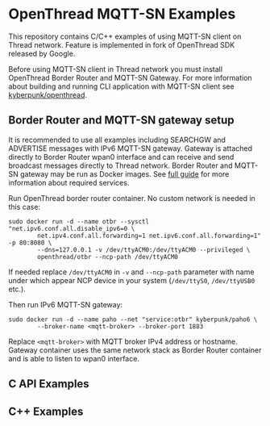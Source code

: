 # OpenThread MQTT-SN Examples

This repository contains C/C++ examples of using MQTT-SN client on Thread network. Feature is implemented in fork of OpenThread SDK released by Google.

Before using MQTT-SN client in Thread network you must install OpenThread Border Router and MQTT-SN Gateway. For more information about building and running CLI application with MQTT-SN client see [kyberpunk/openthread](https://github.com/kyberpunk/openthread/blob/master/README.md#Trying-MQTT-SN-client-with-CLI-application-example).

## Border Router and MQTT-SN gateway setup

It is recommended to use all examples including SEARCHGW and ADVERTISE messages with IPv6 MQTT-SN gateway. Gateway is attached directly to Border Router wpan0 interface and can receive and send broadcast messages directly to Thread network. Border Router and MQTT-SN gateway may be run as Docker images. See [full guide](https://github.com/kyberpunk/openthread/blob/master/README.md) for more information about required services.

Run OpenThread border router container. No custom network is needed in this case:
```
sudo docker run -d --name otbr --sysctl "net.ipv6.conf.all.disable_ipv6=0 \
        net.ipv4.conf.all.forwarding=1 net.ipv6.conf.all.forwarding=1" -p 80:8080 \
        --dns=127.0.0.1 -v /dev/ttyACM0:/dev/ttyACM0 --privileged \
        openthread/otbr --ncp-path /dev/ttyACM0
```

If needed replace `/dev/ttyACM0` in `-v` and `--ncp-path` parameter with name under which appear NCP device in your system (`/dev/ttyS0`, `/dev/ttyUSB0` etc.).

Then run IPv6 MQTT-SN gateway:

```
sudo docker run -d --name paho --net "service:otbr" kyberpunk/paho6 \
        --broker-name <mqtt-broker> --broker-port 1883
```

Replace `<mqtt-broker>` with MQTT broker IPv4 address or hostname. Gateway container uses the same network stack as Border Router container and is able to listen to wpan0 interface.

## C API Examples

## C++ Examples
